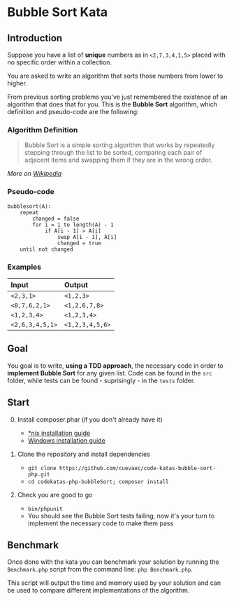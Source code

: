 # Bubble Sort Kata

## Introduction

Suppose you have a list of **unique** numbers as in `<2,7,3,4,1,5>` placed with no specific order within a collection.

You are asked to write an algorithm that sorts those numbers from lower to higher.

From previous sorting problems you've just remembered the existence of an algorithm that does that for you.
This is the **Bubble Sort** algorithm, which definition and pseudo-code are the following:

### Algorithm Definition

>Bubble Sort is a simple sorting algorithm that works by repeatedly stepping through the list to be sorted,
>comparing each pair of adjacent items and swapping them if they are in the wrong order.

_More on [Wikipedia](http://en.wikipedia.org/wiki/Bubble_sort)_

### Pseudo-code

```
bubblesort(A):
    repeat
        changed = false
        for i = 1 to length(A) - 1
            if A[i - 1] > A[i]
                swap A[i - 1], A[i]
                changed = true
    until not changed
```

### Examples

 Input             | Output
 :------           | :----
 `<2,3,1>`         | `<1,2,3>`
 `<8,7,6,2,1>`     | `<1,2,6,7,8>`
 `<1,2,3,4>`       | `<1,2,3,4>`
 `<2,6,3,4,5,1>`   | `<1,2,3,4,5,6>`
 


## Goal

You goal is to write, **using a TDD approach**, the necessary code in order to **implement Bubble Sort** for any given list. Code can be found in the `src` folder, while tests can be found - suprisingly - in the `tests` folder.

## Start

0. Install composer.phar (if you don't already have it)
    - [*nix installation guide](https://getcomposer.org/doc/00-intro.md#installation-nix)
    - [Windows installation guide](https://getcomposer.org/doc/00-intro.md#installation-windows)

1. Clone the repository and install dependencies
    - `git clone https://github.com/cuevaec/code-katas-bubble-sort-php.git`
    - `cd codekatas-php-bubbleSort; composer install`

2. Check you are good to go
    - `bin/phpunit`
    - You should see the Bubble Sort tests failing, now it's your turn to implement the necessary code to make them pass

## Benchmark

Once done with the kata you can benchmark your solution by running the `Benchmark.php` script from the command line:
`php Benchmark.php`.

This script will output the time and memory used by your solution and can be used to compare different implementations of the algorithm.
